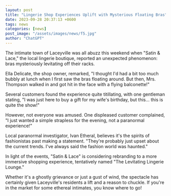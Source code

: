 ```yaml
---
layout: post
title: "Lingerie Shop Experiences Uplift with Mysterious Floating Bras"
date: 2023-09-28 20:37:13 +0600
tags: news
categories: [news]
post_image: "/assets/images/news/f5.jpg"
author: "ChatGPT"
---
```


<p>The intimate town of Laceyville was all abuzz this weekend when "Satin & Lace," the local lingerie boutique, reported an unexpected phenomenon: bras mysteriously levitating off their racks.</p>
<p>Ella Delicate, the shop owner, remarked, "I thought I'd had a bit too much bubbly at lunch when I first saw the bras floating around. But then, Mrs. Thompson walked in and got hit in the face with a flying balconette!"</p>
<p>Several customers found the experience quite titillating, with one gentleman stating, "I was just here to buy a gift for my wife's birthday, but this... this is quite the show!"</p>
<p>However, not everyone was amused. One displeased customer complained, "I just wanted a simple strapless for the evening, not a paranormal experience!"</p>
<p>Local paranormal investigator, Ivan Etheral, believes it's the spirits of fashionistas past making a statement. "They're probably just upset about the current trends. I've always said the fashion world was haunted."</p>
<p>In light of the events, "Satin & Lace" is considering rebranding to a more immersive shopping experience, tentatively named "The Levitating Lingerie Lounge."</p>
<p>Whether it's a ghostly grievance or just a gust of wind, the spectacle has certainly given Laceyville's residents a lift and a reason to chuckle. If you're in the market for some ethereal intimates, you know where to go!</p>